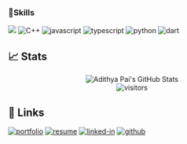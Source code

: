 ### 🔺Skills

![](https://img.shields.io/badge/C-0786AB?style=for-the-badge&logo=c&logoColor=white)
![C++](https://img.shields.io/badge/C++-Solutions-blue.svg?style=flat&logo=c%2B%2B)
![javascript](https://img.shields.io/badge/JavaScript-323330?style=for-the-badge&logo=javascript&logoColor=F7DF1E)
![typescript](https://img.shields.io/badge/TypeScript-3178C6?style=for-the-badge&logo=typescript&logoColor=white)
![python](https://img.shields.io/badge/Python-3776AB?style=for-the-badge&logo=python&logoColor=white)
![dart](https://img.shields.io/badge/Dart-28B6F6?style=for-the-badge&logo=dart&logoColor=white)


## 📈 Stats

<div align="center">
<img src="https://github-readme-stats.vercel.app/api?username=adithyapaib&show_icons=true&hide_border=false" alt="Adithya Pai's GitHub Stats">
</div>

<div align="center">
<img src="https://visitor-badge.laobi.icu/badge?page_id=adithyapaib.adithyapaib" alt="visitors">
</div>

## 🔗 Links

[![portfolio](https://img.shields.io/badge/Portfolio-007AFF?style=for-the-badge&logo=Google-chrome&logoColor=white)](https://adithyapai.com/)
[![resume](https://img.shields.io/badge/Resume-4285F4?style=for-the-badge&logo=read-the-docs&logoColor=white)](https://resume.adithyapai.com)
[![linked-in](https://img.shields.io/badge/Linked_In-0077B5?style=for-the-badge&logo=LinkedIn&logoColor=white)](https://www.linkedin.com/in/adithyapaib)
[![github](https://img.shields.io/badge/GitHub-000000?style=for-the-badge&logo=GitHub&logoColor=white)](https://github.com/adithyapaib)
